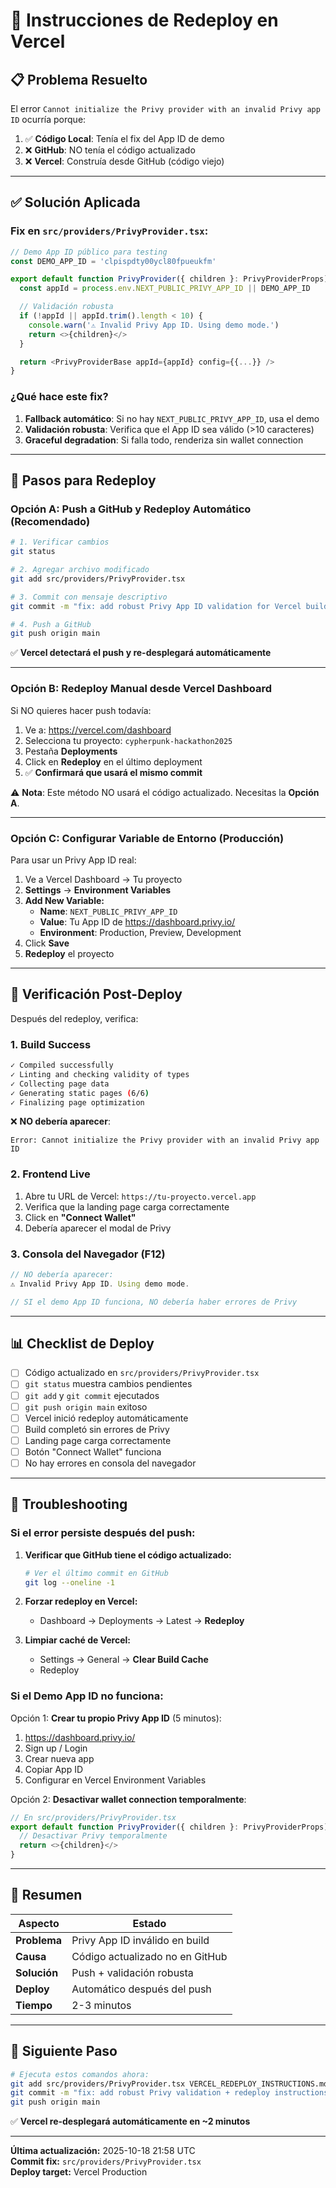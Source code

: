 # 🚀 Instrucciones de Redeploy en Vercel

## 📋 **Problema Resuelto**

El error `Cannot initialize the Privy provider with an invalid Privy app ID` ocurría porque:

1. ✅ **Código Local**: Tenía el fix del App ID de demo
2. ❌ **GitHub**: NO tenía el código actualizado
3. ❌ **Vercel**: Construía desde GitHub (código viejo)

---

## ✅ **Solución Aplicada**

### **Fix en `src/providers/PrivyProvider.tsx`:**

```typescript
// Demo App ID público para testing
const DEMO_APP_ID = 'clpispdty00ycl80fpueukfm'

export default function PrivyProvider({ children }: PrivyProviderProps) {
  const appId = process.env.NEXT_PUBLIC_PRIVY_APP_ID || DEMO_APP_ID

  // Validación robusta
  if (!appId || appId.trim().length < 10) {
    console.warn('⚠️ Invalid Privy App ID. Using demo mode.')
    return <>{children}</>
  }

  return <PrivyProviderBase appId={appId} config={{...}} />
}
```

### **¿Qué hace este fix?**

1. **Fallback automático**: Si no hay `NEXT_PUBLIC_PRIVY_APP_ID`, usa el demo
2. **Validación robusta**: Verifica que el App ID sea válido (>10 caracteres)
3. **Graceful degradation**: Si falla todo, renderiza sin wallet connection

---

## 🔄 **Pasos para Redeploy**

### **Opción A: Push a GitHub y Redeploy Automático (Recomendado)**

```bash
# 1. Verificar cambios
git status

# 2. Agregar archivo modificado
git add src/providers/PrivyProvider.tsx

# 3. Commit con mensaje descriptivo
git commit -m "fix: add robust Privy App ID validation for Vercel build"

# 4. Push a GitHub
git push origin main
```

✅ **Vercel detectará el push y re-desplegará automáticamente**

---

### **Opción B: Redeploy Manual desde Vercel Dashboard**

Si NO quieres hacer push todavía:

1. Ve a: https://vercel.com/dashboard
2. Selecciona tu proyecto: `cypherpunk-hackathon2025`
3. Pestaña **Deployments**
4. Click en **Redeploy** en el último deployment
5. ✅ **Confirmará que usará el mismo commit**

⚠️ **Nota**: Este método NO usará el código actualizado. Necesitas la **Opción A**.

---

### **Opción C: Configurar Variable de Entorno (Producción)**

Para usar un Privy App ID real:

1. Ve a Vercel Dashboard → Tu proyecto
2. **Settings** → **Environment Variables**
3. **Add New Variable:**
   - **Name**: `NEXT_PUBLIC_PRIVY_APP_ID`
   - **Value**: Tu App ID de https://dashboard.privy.io/
   - **Environment**: Production, Preview, Development
4. Click **Save**
5. **Redeploy** el proyecto

---

## 🧪 **Verificación Post-Deploy**

Después del redeploy, verifica:

### **1. Build Success**

```bash
✓ Compiled successfully
✓ Linting and checking validity of types
✓ Collecting page data
✓ Generating static pages (6/6)
✓ Finalizing page optimization
```

❌ **NO debería aparecer**:

```
Error: Cannot initialize the Privy provider with an invalid Privy app ID
```

### **2. Frontend Live**

1. Abre tu URL de Vercel: `https://tu-proyecto.vercel.app`
2. Verifica que la landing page carga correctamente
3. Click en **"Connect Wallet"**
4. Debería aparecer el modal de Privy

### **3. Consola del Navegador (F12)**

```javascript
// NO debería aparecer:
⚠️ Invalid Privy App ID. Using demo mode.

// SI el demo App ID funciona, NO debería haber errores de Privy
```

---

## 📊 **Checklist de Deploy**

- [ ] Código actualizado en `src/providers/PrivyProvider.tsx`
- [ ] `git status` muestra cambios pendientes
- [ ] `git add` y `git commit` ejecutados
- [ ] `git push origin main` exitoso
- [ ] Vercel inició redeploy automáticamente
- [ ] Build completó sin errores de Privy
- [ ] Landing page carga correctamente
- [ ] Botón "Connect Wallet" funciona
- [ ] No hay errores en consola del navegador

---

## 🐛 **Troubleshooting**

### **Si el error persiste después del push:**

1. **Verificar que GitHub tiene el código actualizado:**

   ```bash
   # Ver el último commit en GitHub
   git log --oneline -1
   ```

2. **Forzar redeploy en Vercel:**

   - Dashboard → Deployments → Latest → **Redeploy**

3. **Limpiar caché de Vercel:**
   - Settings → General → **Clear Build Cache**
   - Redeploy

### **Si el Demo App ID no funciona:**

Opción 1: **Crear tu propio Privy App ID** (5 minutos):

1. https://dashboard.privy.io/
2. Sign up / Login
3. Crear nueva app
4. Copiar App ID
5. Configurar en Vercel Environment Variables

Opción 2: **Desactivar wallet connection temporalmente**:

```typescript
// En src/providers/PrivyProvider.tsx
export default function PrivyProvider({ children }: PrivyProviderProps) {
  // Desactivar Privy temporalmente
  return <>{children}</>
}
```

---

## 📝 **Resumen**

| Aspecto      | Estado                          |
| ------------ | ------------------------------- |
| **Problema** | Privy App ID inválido en build  |
| **Causa**    | Código actualizado no en GitHub |
| **Solución** | Push + validación robusta       |
| **Deploy**   | Automático después del push     |
| **Tiempo**   | 2-3 minutos                     |

---

## 🎯 **Siguiente Paso**

```bash
# Ejecuta estos comandos ahora:
git add src/providers/PrivyProvider.tsx VERCEL_REDEPLOY_INSTRUCTIONS.md
git commit -m "fix: add robust Privy validation + redeploy instructions"
git push origin main
```

✅ **Vercel re-desplegará automáticamente en ~2 minutos**

---

**Última actualización:** 2025-10-18 21:58 UTC  
**Commit fix:** `src/providers/PrivyProvider.tsx`  
**Deploy target:** Vercel Production






